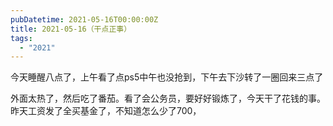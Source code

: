 ```yaml
---
pubDatetime: 2021-05-16T00:00:00Z
title: 2021-05-16（干点正事）
tags:
  - "2021"
---
```


今天睡醒八点了，上午看了点ps5中午也没抢到，下午去下沙转了一圈回来三点了

外面太热了，然后吃了番茄。看了会公务员，要好好锻炼了，今天干了花钱的事。昨天工资发了全买基金了，不知道怎么少了700，

